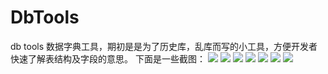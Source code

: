 # DbTools
db tools
数据字典工具，期初是是为了历史库，乱库而写的小工具，方便开发者快速了解表结构及字段的意思。
下面是一些截图：
<img src="http://img.my.csdn.net/uploads/201601/12/1452583851_6747.png"/>
<img src="http://img.my.csdn.net/uploads/201601/12/1452584399_3756.jpg"/>
<img src="http://img.my.csdn.net/uploads/201601/12/1452584319_4275.jpg"/>
<img src="http://img.my.csdn.net/uploads/201601/12/1452584373_8785.jpg"/>
<img src="http://img.my.csdn.net/uploads/201601/12/1452584270_6091.jpg"/>
<img src="http://img.my.csdn.net/uploads/201601/12/1452584269_1858.jpg"/>
<img src="http://img.my.csdn.net/uploads/201601/12/1452597061_1534.jpg"/>
